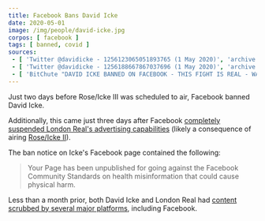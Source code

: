 ```yaml
---
title: Facebook Bans David Icke
date: 2020-05-01
image: /img/people/david-icke.jpg
corpos: [ facebook ]
tags: [ banned, covid ]
sources:
 - [ 'Twitter @davidicke - 1256123065051893765 (1 May 2020)', 'archive.vn/okspC' ]
 - [ 'Twitter @davidicke - 1256188667867037696 (1 May 2020)', 'archive.vn/ABr4b' ]
 - [ 'BitChute "DAVID ICKE BANNED ON FACEBOOK - THIS FIGHT IS REAL - WATCH ROSE/ICKE III SUN MAY 3 - DIGITAL FREED.." by London Real (1 May 2020)', 'www.bitchute.com/video/xeDHYewI_30/' ]
---
```


Just two days before Rose/Icke III was scheduled to air, Facebook banned David Icke.

Additionally, this came just three days after Facebook [completely suspended London Real's advertising capabilities](/e/facebook-suspends-london-real-ad-capabilities/) (likely a consequence of airing [Rose/Icke II](/e/youtube-removes-rose-icke-ii/)).

The ban notice on Icke's Facebook page contained the following:
> Your Page has been unpublished for going against the Facebook Community Standards on health misinformation that could cause physical harm.

Less than a month prior, both David Icke and London Real had [content scrubbed by several major platforms](/e/london-real-and-david-icke-have-content-removed-from-several-major-platforms/), including Facebook.
